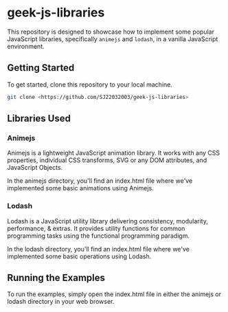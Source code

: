 # geek-js-libraries

This repository is designed to showcase how to implement some popular JavaScript libraries, specifically `animejs` and `lodash`, in a vanilla JavaScript environment.

## Getting Started

To get started, clone this repository to your local machine.

```sh
git clone <https://github.com/SJ22032003/geek-js-libraries>
```

## Libraries Used

### Animejs

Animejs is a lightweight JavaScript animation library. It works with any CSS properties, individual CSS transforms, SVG or any DOM attributes, and JavaScript Objects.

In the animejs directory, you'll find an index.html file where we've implemented some basic animations using Animejs.

### Lodash

Lodash is a JavaScript utility library delivering consistency, modularity, performance, & extras. It provides utility functions for common programming tasks using the functional programming paradigm.

In the lodash directory, you'll find an index.html file where we've implemented some basic operations using Lodash.

## Running the Examples

To run the examples, simply open the index.html file in either the animejs or lodash directory in your web browser.
